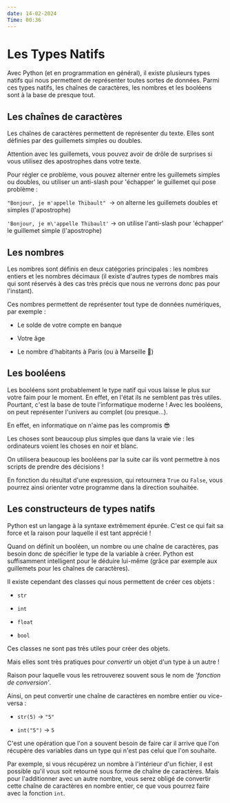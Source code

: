 ```yaml
---
date: 14-02-2024
Time: 00:36
---
```

# Les Types Natifs
Avec Python (et en programmation en général), il existe plusieurs types natifs qui nous permettent de représenter toutes sortes de données. Parmi ces types natifs, les chaînes de caractères, les nombres et les booléens sont à la base de presque tout.

## Les chaînes de caractères

Les chaînes de caractères permettent de représenter du texte. Elles sont définies par des guillemets simples ou doubles.

Attention avec les guillemets, vous pouvez avoir de drôle de surprises si vous utilisez des apostrophes dans votre texte.

Pour régler ce problème, vous pouvez alterner entre les guillemets simples ou doubles, ou utiliser un anti-slash pour 'échapper' le guillemet qui pose problème :

`"Bonjour, je m'appelle Thibault"`  -> on alterne les guillemets doubles et simples (l'apostrophe)

`'Bonjour, je m\'appelle Thibault'` -> on utilise l'anti-slash pour 'échapper' le guillemet simple (l'apostrophe)

## Les nombres

Les nombres sont définis en deux catégories principales : les nombres entiers et les nombres décimaux (il existe d'autres types de nombres mais qui sont réservés à des cas très précis que nous ne verrons donc pas pour l'instant).

Ces nombres permettent de représenter tout type de données numériques, par exemple :

- Le solde de votre compte en banque
    
- Votre âge
    
- Le nombre d'habitants à Paris (ou à Marseille 👀)
    
## Les booléens

Les booléens sont probablement le type natif qui vous laisse le plus sur votre faim pour le moment. En effet, en l'état ils ne semblent pas très utiles. Pourtant, c'est la base de toute l'informatique moderne ! Avec les booléens, on peut représenter l'univers au complet (ou presque...).

En effet, en informatique on n'aime pas les compromis 😎

Les choses sont beaucoup plus simples que dans la vraie vie : les ordinateurs voient les choses en noir et blanc.

On utilisera beaucoup les booléens par la suite car ils vont permettre à nos scripts de prendre des décisions !

En fonction du résultat d'une expression, qui retournera `True` ou `False`, vous pourrez ainsi orienter votre programme dans la direction souhaitée.

## Les constructeurs de types natifs

Python est un langage à la syntaxe extrêmement épurée. C'est ce qui fait sa force et la raison pour laquelle il est tant apprécié !

Quand on définit un booléen, un nombre ou une chaîne de caractères, pas besoin donc de spécifier le type de la variable à créer. Python est suffisamment intelligent pour le déduire lui-même (grâce par exemple aux guillemets pour les chaînes de caractères).

Il existe cependant des classes qui nous permettent de créer ces objets :

- `str`
    
- `int`
    
- `float`
    
- `bool`
    

Ces classes ne sont pas très utiles pour créer des objets.

Mais elles sont très pratiques pour _convertir_ un objet d'un type à un autre !

Raison pour laquelle vous les retrouverez souvent sous le nom de _'fonction de conversion'_.

Ainsi, on peut convertir une chaîne de caractères en nombre entier ou vice-versa :

- `str(5)` -> `"5"`
    
- `int("5")` -> `5`
    

C'est une opération que l'on a souvent besoin de faire car il arrive que l'on récupère des variables dans un type qui n'est pas celui que l'on souhaite.

Par exemple, si vous récupérez un nombre à l'intérieur d'un fichier, il est possible qu'il vous soit retourné sous forme de chaîne de caractères. Mais pour l'additionner avec un autre nombre, vous serez obligé de convertir cette chaîne de caractères en nombre entier, ce que vous pourrez faire avec la fonction `int`.